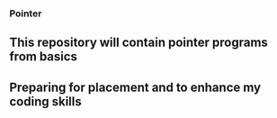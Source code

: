 ### Pointer 

## This repository will contain pointer programs from basics

## Preparing for placement and to enhance my coding skills


